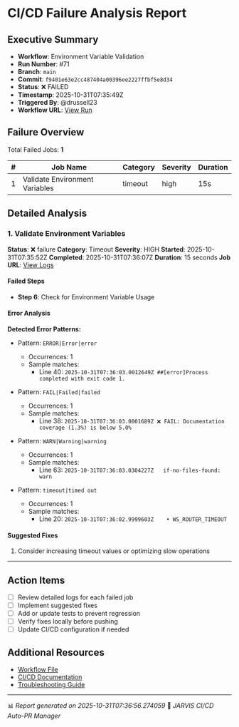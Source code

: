 # CI/CD Failure Analysis Report

## Executive Summary

- **Workflow**: Environment Variable Validation
- **Run Number**: #71
- **Branch**: `main`
- **Commit**: `f9401e63e2cc487404a00396ee2227ffbf5e8d34`
- **Status**: ❌ FAILED
- **Timestamp**: 2025-10-31T07:35:49Z
- **Triggered By**: @drussell23
- **Workflow URL**: [View Run](https://github.com/drussell23/JARVIS-AI/actions/runs/18965955763)

## Failure Overview

Total Failed Jobs: **1**

| # | Job Name | Category | Severity | Duration |
|---|----------|----------|----------|----------|
| 1 | Validate Environment Variables | timeout | high | 15s |

## Detailed Analysis

### 1. Validate Environment Variables

**Status**: ❌ failure
**Category**: Timeout
**Severity**: HIGH
**Started**: 2025-10-31T07:35:52Z
**Completed**: 2025-10-31T07:36:07Z
**Duration**: 15 seconds
**Job URL**: [View Logs](https://github.com/drussell23/JARVIS-AI/actions/runs/18965955763/job/54162509116)

#### Failed Steps

- **Step 6**: Check for Environment Variable Usage

#### Error Analysis

**Detected Error Patterns:**

- Pattern: `ERROR|Error|error`
  - Occurrences: 1
  - Sample matches:
    - Line 40: `2025-10-31T07:36:03.0012649Z ##[error]Process completed with exit code 1.`

- Pattern: `FAIL|Failed|failed`
  - Occurrences: 1
  - Sample matches:
    - Line 38: `2025-10-31T07:36:03.0001689Z ❌ FAIL: Documentation coverage (1.3%) is below 5.0%`

- Pattern: `WARN|Warning|warning`
  - Occurrences: 1
  - Sample matches:
    - Line 63: `2025-10-31T07:36:03.0304227Z   if-no-files-found: warn`

- Pattern: `timeout|timed out`
  - Occurrences: 1
  - Sample matches:
    - Line 20: `2025-10-31T07:36:02.9999603Z    • WS_ROUTER_TIMEOUT`

#### Suggested Fixes

1. Consider increasing timeout values or optimizing slow operations

---

## Action Items

- [ ] Review detailed logs for each failed job
- [ ] Implement suggested fixes
- [ ] Add or update tests to prevent regression
- [ ] Verify fixes locally before pushing
- [ ] Update CI/CD configuration if needed

## Additional Resources

- [Workflow File](.github/workflows/)
- [CI/CD Documentation](../../docs/ci-cd/)
- [Troubleshooting Guide](../../docs/troubleshooting/)

---

📊 *Report generated on 2025-10-31T07:36:56.274059*
🤖 *JARVIS CI/CD Auto-PR Manager*
